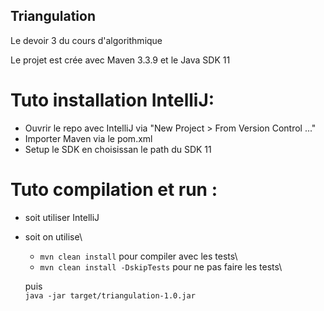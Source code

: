 ## Triangulation
Le devoir 3 du cours d'algorithmique

Le projet est crée avec Maven 3.3.9 et le Java SDK 11


# Tuto installation IntelliJ:

  + Ouvrir le repo avec IntelliJ via "New Project > From Version Control ..."
  + Importer Maven via le pom.xml
  + Setup le SDK en choisissan le path du SDK 11


# Tuto compilation et run :

  + soit utiliser IntelliJ
  
  + soit on utilise\
  
      + ```mvn clean install``` pour compiler avec les tests\
      + ```mvn clean install -DskipTests``` pour ne pas faire les tests\
      
    puis \
      ```java -jar target/triangulation-1.0.jar```
    

